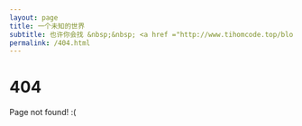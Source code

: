 ```yaml
---
layout: page
title: 一个未知的世界
subtitle: 也许你会找 &nbsp;&nbsp; <a href ="http://www.tihomcode.top/blog.html">所有博客
permalink: /404.html
---
```


# 404

Page not found! :(
